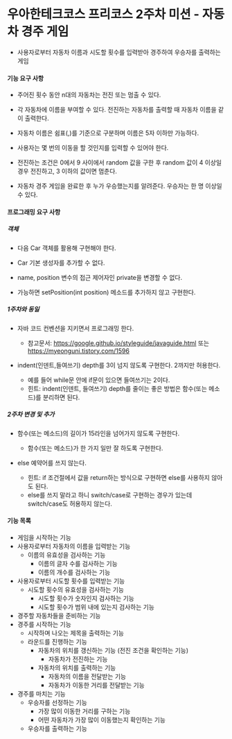 # 우아한테크코스 프리코스 2주차 미션 - 자동차 경주 게임


+ 사용자로부터 자동차 이름과 시도할 횟수를 입력받아 경주하여 우승자를 출력하는 게임

#### 기능 요구 사항


 + 주어진 횟수 동안 n대의 자동차는 전진 또는 멈출 수 있다.
 
 
 + 각 자동차에 이름을 부여할 수 있다. 전진하는 자동차를 출력할 때 자동차 이름을 같이 출력한다.
    

 + 자동차 이름은 쉼표(,)를 기준으로 구분하며 이름은 5자 이하만 가능하다.
 

 + 사용자는 몇 번의 이동을 할 것인지를 입력할 수 있어야 한다.


 + 전진하는 조건은 0에서 9 사이에서 random 값을 구한 후 random 값이 4 이상일 경우 전진하고, 3 이하의 값이면 멈춘다.


 + 자동차 경주 게임을 완료한 후 누가 우승했는지를 알려준다. 우승자는 한 명 이상일 수 있다.
 

#### 프로그래밍 요구 사항
##### 객체


 + 다음 Car 객체를 활용해 구현해야 한다.
    
    
 + Car 기본 생성자를 추가할 수 없다.
    
    
 + name, position 변수의 접근 제어자인 private을 변경할 수 없다.
 
 
 + 가능하면 setPosition(int position) 메소드를 추가하지 않고 구현한다.
 
##### 1주차와 동일


 + 자바 코드 컨벤션을 지키면서 프로그래밍 한다.  
    + 참고문서: <https://google.github.io/styleguide/javaguide.html> 또는 <https://myeonguni.tistory.com/1596> 
    
    
 + indent(인덴트,들여쓰기) depth를 3이 넘지 않도록 구현한다. 2까지만 허용한다.
    + 예를 들어 while문 안에 if문이 있으면 들여쓰기는 2이다.
    + 힌트: indent(인덴트, 들여쓰기) depth를 줄이는 좋은 방법은 함수(또는 메소드)를 분리하면 된다.

##### 2주차 변경 및 추가


 + 함수(또는 메소드)의 길이가 15라인을 넘어가지 않도록 구현한다.  
    + 함수(또는 메소드)가 한 가지 일만 잘 하도록 구현한다.
    
    
 + else 예약어를 쓰지 않는다.
    + 힌트: if 조건절에서 값을 return하는 방식으로 구현하면 else를 사용하지 않아도 된다.
    + else를 쓰지 말라고 하니 switch/case로 구현하는 경우가 있는데 switch/case도 허용하지 않는다.

#### 기능 목록


 + 게임을 시작하는 기능
 + 사용자로부터 자동차의 이름을 입력받는 기능
     + 이름의 유효성을 검사하는 기능
         + 이름의 글자 수를 검사하는 기능
        + 이름의 개수를 검사하는 기능
 + 사용자로부터 시도할 횟수를 입력받는 기능
     + 시도할 횟수의 유효성을 검사하는 기능
         + 시도할 횟수가 숫자인지 검사하는 기능
        + 시도할 횟수가 범위 내에 있는지 검사하는 기능
 + 경주할 자동차들을 준비하는 기능
 + 경주를 시작하는 기능
     + 시작하며 나오는 제목을 출력하는 기능
     + 라운드를 진행하는 기능
         + 자동차의 위치를 갱신하는 기능 (전진 조건을 확인하는 기능)
             + 자동차가 전진하는 기능
         + 자동차의 위치를 출력하는 기능
             + 자동차의 이름을 전달받는 기능
             + 자동차가 이동한 거리를 전달받는 기능
 + 경주를 마치는 기능
     + 우승자를 선정하는 기능
         + 가장 많이 이동한 거리를 구하는 기능
        + 어떤 자동차가 가장 많이 이동했는지 확인하는 기능
     + 우승자를 출력하는 기능
